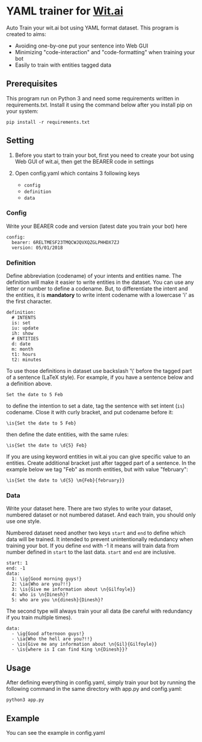 # YAML trainer for [Wit.ai](https://wit.ai)

Auto Train your wit.ai bot using YAML format dataset. This program is created to aims:
- Avoiding one-by-one put your sentence into Web GUI
- Minimizing "code-interaction" and "code-formatting" when training your bot
- Easily to train with entities tagged data

## Prerequisites

This program run on Python 3 and need some requirements written in requirements.txt. Install it using the command below after you install pip on your system:

```
pip install -r requirements.txt
```

## Setting

1. Before you start to train your bot, first you need to create your bot using Web GUI of wit.ai, then get the BEARER code in settings
2. Open config.yaml which contains 3 following keys

   - `config`
   - `definition`
   - `data`

### Config

Write your BEARER code and version (latest date you train your bot) here

```
config:
  bearer: 6RELTMESF23TMQCWJQVXQZGLPHHDX7ZJ
  version: 05/01/2018
```

### Definition

Define abbreviation (codename) of your intents and entities name. The definition will make it easier to write entities in the dataset. You can use any letter or number to define a codename. But, to differentiate the intent and the entities, it is **mandatory** to write intent codename with a lowercase 'i' as the first character.

```
definition:
  # INTENTS
  is: set
  iu: update
  ih: show
  # ENTITIES
  d: date
  m: month
  t1: hours
  t2: minutes
```
To use those definitions in dataset use backslash '\\' before the tagged part of a sentence (LaTeX style). For example, if you have a sentence below and a definition above. 

```
Set the date to 5 Feb
```

to define the intention to set a date, tag the sentence with set intent (`is`) codename. Close it with curly bracket, and put codename before it:

```
\is{Set the date to 5 Feb}
```

then define the date entities, with the same rules:

```
\is{Set the date to \d{5} Feb}
```
If you are using keyword entities in wit.ai you can give specific value to an entities. Create additional bracket just after tagged part of a sentence. In the example below we tag "Feb" as month entities, but with value "february":

```
\is{Set the date to \d{5} \m{Feb}{february}}
```

### Data

Write your dataset here. There are two styles to write your dataset, numbered dataset or not numbered dataset. And each train, you should only use one style.

Numbered dataset need another two keys `start` and `end` to define which data will be trained. It intended to prevent unintentionally redundancy when training your bot. If you define `end` with -1 it means will train data from number defined in `start` to the last data. `start` and `end` are inclusive.

```
start: 1
end: -1
data:
  1: \ig{Good morning guys!}
  2: \ia{Who are you?!!}
  3: \is{Give me information about \n{Gilfoyle}}
  4: who is \n{Dinesh}?
  5: who are you \n{dinesh}{Dinesh}?
```

The second type will always train your all data (be careful with redundancy if you train multiple times).

```
data:
  - \ig{Good afternoon guys!}
  - \ia{Who the hell are you?!!}
  - \is{Give me any information about \n{Gil}{Gilfoyle}}
  - \is{where is I can find King \n{Dinesh}}?
```

## Usage

After defining everything in config.yaml, simply train your bot by running the following command in the same directory with app.py and config.yaml:

```
python3 app.py
```

## Example

You can see the example in config.yaml
